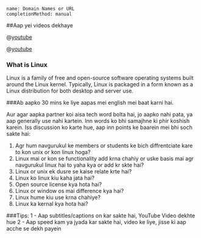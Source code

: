 ```ngMeta
name: Domain Names or URL
completionMethod: manual
```
##Aap yei videos dekhaye

@[youtube](xRX6ZI_P-LA&vl=en)

@[youtube](IslerGR3Ptc)

### What is Linux
Linux is a family of free and open-source software operating systems built around the Linux kernel. Typically, Linux is packaged in a form known as a Linux distribution for both desktop and server use.

###Ab aapko 30 mins ke liye aapas mei english mei baat karni hai.

Aur agar aapka partner koi aisa tech word bolta hai, jo aapko nahi pata, ya aap generally use nahi kartein. Inn words ko bhi samajhne ki phir koshish karein.
Iss discussion ko karte hue, aap inn points ke baarein mei bhi soch sakte hai:
1. Agr hum navgurukul ke members or students ke bich diffrentciate kare to kon unix or kon linux hoga?
2. Linux mai or kon se functionality add krna chahiy or uske basis mai agr navgurukul linux hai to yaha kya or add kr skte hai?
3. Linux or unix ek dusre se kaise relate krte hai?
4. Linux ko linux kiu kaha jata hai?
5. Open source license kya hota hai?
6. Linux or window os mai difference kya hai?
7. Linux  hume kiu use krna chahiye?
8. Linux ka kernal kya hota hai?

###Tips:
1 - Aap subtitles/captions on kar sakte hai, YouTube Video dekhte hue
2 - Aap speed kam ya jyada kar sakte hai, video ke liye, jisse ki aap acche se dekh payein

